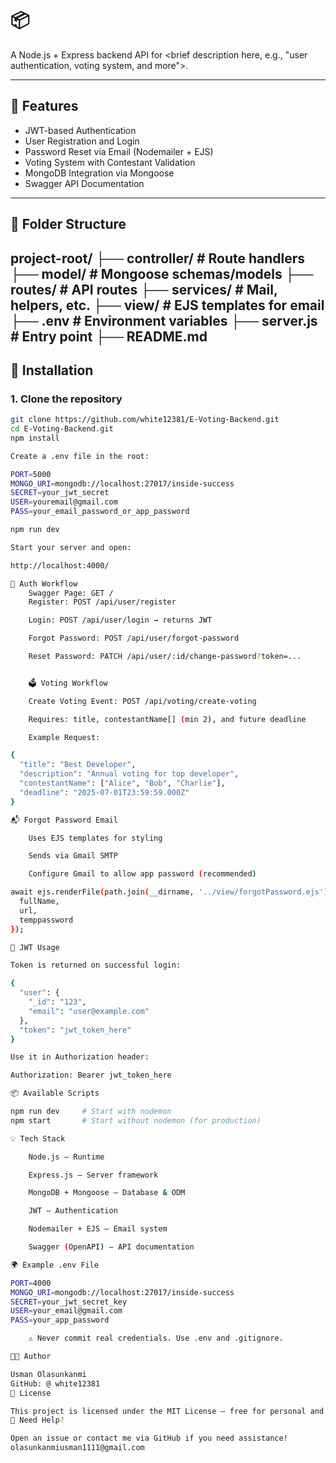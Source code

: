 # 📦 <project-name>

A Node.js + Express backend API for <brief description here, e.g., "user authentication, voting system, and more">.

---

## 🚀 Features

- JWT-based Authentication
- User Registration and Login
- Password Reset via Email (Nodemailer + EJS)
- Voting System with Contestant Validation
- MongoDB Integration via Mongoose
- Swagger API Documentation

---

## 📁 Folder Structure

project-root/
├── controller/ # Route handlers
├── model/ # Mongoose schemas/models
├── routes/ # API routes
├── services/ # Mail, helpers, etc.
├── view/ # EJS templates for email
├── .env # Environment variables
├── server.js # Entry point
├── README.md
---




## 🔧 Installation

### 1. Clone the repository

```bash
git clone https://github.com/white12381/E-Voting-Backend.git
cd E-Voting-Backend.git
npm install

Create a .env file in the root:

PORT=5000
MONGO_URI=mongodb://localhost:27017/inside-success
SECRET=your_jwt_secret
USER=youremail@gmail.com
PASS=your_email_password_or_app_password

npm run dev

Start your server and open:

http://localhost:4000/

🧪 Auth Workflow
    Swagger Page: GET /
    Register: POST /api/user/register

    Login: POST /api/user/login → returns JWT

    Forgot Password: POST /api/user/forgot-password

    Reset Password: PATCH /api/user/:id/change-password?token=...


    🗳️ Voting Workflow

    Create Voting Event: POST /api/voting/create-voting

    Requires: title, contestantName[] (min 2), and future deadline

    Example Request:

{
  "title": "Best Developer",
  "description": "Annual voting for top developer",
  "contestantName": ["Alice", "Bob", "Charlie"],
  "deadline": "2025-07-01T23:59:59.000Z"
}

📬 Forgot Password Email

    Uses EJS templates for styling

    Sends via Gmail SMTP

    Configure Gmail to allow app password (recommended)

await ejs.renderFile(path.join(__dirname, '../view/forgotPassword.ejs'), {
  fullName,
  url,
  temppassword
});

🔐 JWT Usage

Token is returned on successful login:

{
  "user": {
    "_id": "123",
    "email": "user@example.com"
  },
  "token": "jwt_token_here"
}

Use it in Authorization header:

Authorization: Bearer jwt_token_here

📦 Available Scripts

npm run dev     # Start with nodemon
npm start       # Start without nodemon (for production)

💡 Tech Stack

    Node.js – Runtime

    Express.js – Server framework

    MongoDB + Mongoose – Database & ODM

    JWT – Authentication

    Nodemailer + EJS – Email system

    Swagger (OpenAPI) – API documentation

🌍 Example .env File

PORT=4000
MONGO_URI=mongodb://localhost:27017/inside-success
SECRET=your_jwt_secret_key
USER=your_email@gmail.com
PASS=your_app_password

    ⚠️ Never commit real credentials. Use .env and .gitignore.

🧑‍💻 Author

Usman Olasunkanmi
GitHub: @ white12381
📄 License

This project is licensed under the MIT License – free for personal and commercial use.
🙋 Need Help?

Open an issue or contact me via GitHub if you need assistance!
olasunkanmiusman1111@gmail.com




